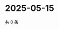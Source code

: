 # 2025-05-15

共 0 条

<!-- BEGIN ZHIHUQUESTIONS -->
<!-- 最后更新时间 Thu May 15 2025 12:14:58 GMT+0800 (China Standard Time) -->

<!-- END ZHIHUQUESTIONS -->
